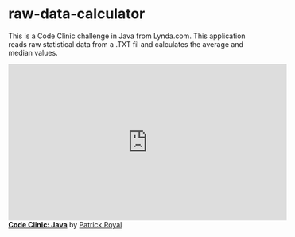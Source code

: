 # raw-data-calculator
This is a Code Clinic challenge in Java from Lynda.com. This application reads raw statistical data from a .TXT fil and calculates the average and median values.


<iframe width='560' height='315' src='https://www.lynda.com/player/embed/182053?fs=3&w=560&h=315&ps=paused&utm_medium=referral&utm_source=embed+video&utm_campaign=ldc-website&utm_content=vid-182053' mozallowfullscreen='true' webkitallowfullscreen='true' allowfullscreen='true' frameborder='0'></iframe><div style="margin-bottom:10px"><strong><a href="https://www.lynda.com/Java-tutorials/Code-Clinic-Java/162454-2.html" title="Explore solutions to common Java programming challenges, and compare the results with other programming languages, in the Code Clinic series.">Code Clinic: Java</a></strong> by <a href="https://www.lynda.com/author/2069120">Patrick Royal</a></div>
